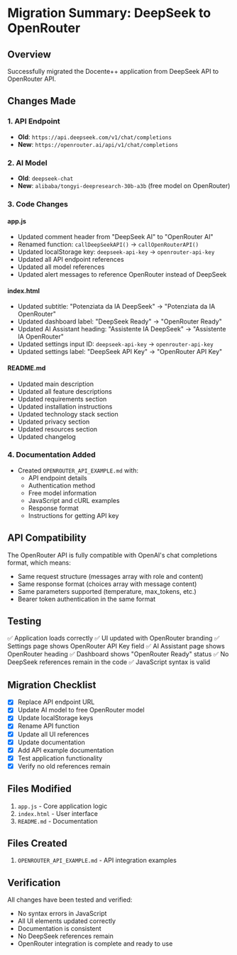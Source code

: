 # Migration Summary: DeepSeek to OpenRouter

## Overview
Successfully migrated the Docente++ application from DeepSeek API to OpenRouter API.

## Changes Made

### 1. API Endpoint
- **Old**: `https://api.deepseek.com/v1/chat/completions`
- **New**: `https://openrouter.ai/api/v1/chat/completions`

### 2. AI Model
- **Old**: `deepseek-chat`
- **New**: `alibaba/tongyi-deepresearch-30b-a3b` (free model on OpenRouter)

### 3. Code Changes

#### app.js
- Updated comment header from "DeepSeek AI" to "OpenRouter AI"
- Renamed function: `callDeepSeekAPI()` → `callOpenRouterAPI()`
- Updated localStorage key: `deepseek-api-key` → `openrouter-api-key`
- Updated all API endpoint references
- Updated all model references
- Updated alert messages to reference OpenRouter instead of DeepSeek

#### index.html
- Updated subtitle: "Potenziata da IA DeepSeek" → "Potenziata da IA OpenRouter"
- Updated dashboard label: "DeepSeek Ready" → "OpenRouter Ready"
- Updated AI Assistant heading: "Assistente IA DeepSeek" → "Assistente IA OpenRouter"
- Updated settings input ID: `deepseek-api-key` → `openrouter-api-key`
- Updated settings label: "DeepSeek API Key" → "OpenRouter API Key"

#### README.md
- Updated main description
- Updated all feature descriptions
- Updated requirements section
- Updated installation instructions
- Updated technology stack section
- Updated privacy section
- Updated resources section
- Updated changelog

### 4. Documentation Added
- Created `OPENROUTER_API_EXAMPLE.md` with:
  - API endpoint details
  - Authentication method
  - Free model information
  - JavaScript and cURL examples
  - Response format
  - Instructions for getting API key

## API Compatibility

The OpenRouter API is fully compatible with OpenAI's chat completions format, which means:
- Same request structure (messages array with role and content)
- Same response format (choices array with message content)
- Same parameters supported (temperature, max_tokens, etc.)
- Bearer token authentication in the same format

## Testing

✅ Application loads correctly
✅ UI updated with OpenRouter branding
✅ Settings page shows OpenRouter API Key field
✅ AI Assistant page shows OpenRouter heading
✅ Dashboard shows "OpenRouter Ready" status
✅ No DeepSeek references remain in the code
✅ JavaScript syntax is valid

## Migration Checklist

- [x] Replace API endpoint URL
- [x] Update AI model to free OpenRouter model
- [x] Update localStorage keys
- [x] Rename API function
- [x] Update all UI references
- [x] Update documentation
- [x] Add API example documentation
- [x] Test application functionality
- [x] Verify no old references remain

## Files Modified

1. `app.js` - Core application logic
2. `index.html` - User interface
3. `README.md` - Documentation

## Files Created

1. `OPENROUTER_API_EXAMPLE.md` - API integration examples

## Verification

All changes have been tested and verified:
- No syntax errors in JavaScript
- All UI elements updated correctly
- Documentation is consistent
- No DeepSeek references remain
- OpenRouter integration is complete and ready to use
